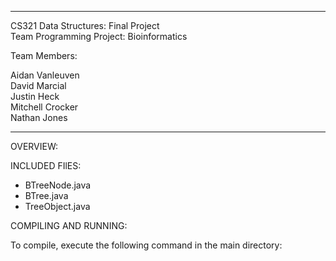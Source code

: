 ********************************************************************
CS321 Data Structures: Final Project  
Team Programming Project: Bioinformatics

Team Members:

Aidan Vanleuven  
David Marcial  
Justin Heck  
Mitchell Crocker  
Nathan Jones


********************************************************************

OVERVIEW:


INCLUDED FIlES:

* BTreeNode.java
* BTree.java
* TreeObject.java


COMPILING AND RUNNING:

To compile, execute the following command in the main directory:



